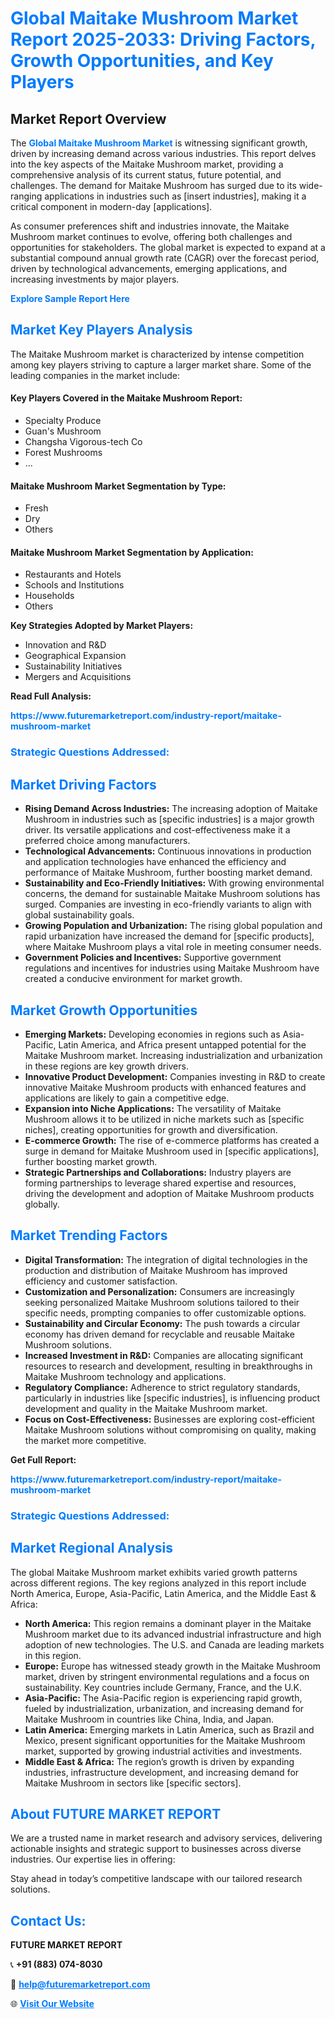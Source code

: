 <h1 style="color: #007BFF;">Global Maitake Mushroom Market Report 2025-2033: Driving Factors, Growth Opportunities, and Key Players</h1>

<section id="overview">
<h2>Market Report Overview</h2>
<p>The <a href="https://www.futuremarketreport.com/industry-report/maitake-mushroom-market" style="color: #007BFF; text-decoration: none;"><strong>Global Maitake Mushroom Market</strong></a> is witnessing significant growth, driven by increasing demand across various industries. This report delves into the key aspects of the Maitake Mushroom market, providing a comprehensive analysis of its current status, future potential, and challenges. The demand for Maitake Mushroom has surged due to its wide-ranging applications in industries such as [insert industries], making it a critical component in modern-day [applications].</p>
<p>As consumer preferences shift and industries innovate, the Maitake Mushroom market continues to evolve, offering both challenges and opportunities for stakeholders. The global market is expected to expand at a substantial compound annual growth rate (CAGR) over the forecast period, driven by technological advancements, emerging applications, and increasing investments by major players.</p>
</section>

<section id="overview">
<p><a href="https://www.futuremarketreport.com/request-sample/reportId=102250" style="color: #007BFF; text-decoration: none;"><strong>Explore Sample Report Here</strong></a></p>
</section>

<section id="key-players">
<h2 style="color: #007BFF;">Market Key Players Analysis</h2>
<p>The Maitake Mushroom market is characterized by intense competition among key players striving to capture a larger market share. Some of the leading companies in the market include:</p>
<h4>Key Players Covered in the Maitake Mushroom Report:</h4>
<ul><li>Specialty Produce</li><li>Guan&#039;s Mushroom</li><li>Changsha Vigorous-tech Co</li><li>Forest Mushrooms</li><li>...</li></ul>
<h4>Maitake Mushroom Market Segmentation by Type:</h4>
<ul><li>Fresh</li><li>Dry</li><li>Others</li></ul>

<h4>Maitake Mushroom Market Segmentation by Application:</h4>
<ul><li>Restaurants and Hotels</li><li>Schools and Institutions</li><li>Households</li><li>Others</li></ul>
<p><strong>Key Strategies Adopted by Market Players:</strong></p>
<ul>
<li>Innovation and R&D</li>
<li>Geographical Expansion</li>
<li>Sustainability Initiatives</li>
<li>Mergers and Acquisitions</li>
</ul>
</section>

<section>
<p><strong>Read Full Analysis: </strong></p><a href="https://www.futuremarketreport.com/industry-report/maitake-mushroom-market" style="color: #007BFF; text-decoration: none;"><strong>https://www.futuremarketreport.com/industry-report/maitake-mushroom-market</strong></a>
<h3 style="color: #007BFF;">Strategic Questions Addressed:</h3>
</section>

<section id="driving-factors">
<h2 style="color: #007BFF;">Market Driving Factors</h2>
<ul>
<li><strong>Rising Demand Across Industries:</strong> The increasing adoption of Maitake Mushroom in industries such as [specific industries] is a major growth driver. Its versatile applications and cost-effectiveness make it a preferred choice among manufacturers.</li>
<li><strong>Technological Advancements:</strong> Continuous innovations in production and application technologies have enhanced the efficiency and performance of Maitake Mushroom, further boosting market demand.</li>
<li><strong>Sustainability and Eco-Friendly Initiatives:</strong> With growing environmental concerns, the demand for sustainable Maitake Mushroom solutions has surged. Companies are investing in eco-friendly variants to align with global sustainability goals.</li>
<li><strong>Growing Population and Urbanization:</strong> The rising global population and rapid urbanization have increased the demand for [specific products], where Maitake Mushroom plays a vital role in meeting consumer needs.</li>
<li><strong>Government Policies and Incentives:</strong> Supportive government regulations and incentives for industries using Maitake Mushroom have created a conducive environment for market growth.</li>
</ul>
</section>

<section id="growth-opportunities">
<h2 style="color: #007BFF;">Market Growth Opportunities</h2>
<ul>
<li><strong>Emerging Markets:</strong> Developing economies in regions such as Asia-Pacific, Latin America, and Africa present untapped potential for the Maitake Mushroom market. Increasing industrialization and urbanization in these regions are key growth drivers.</li>
<li><strong>Innovative Product Development:</strong> Companies investing in R&D to create innovative Maitake Mushroom products with enhanced features and applications are likely to gain a competitive edge.</li>
<li><strong>Expansion into Niche Applications:</strong> The versatility of Maitake Mushroom allows it to be utilized in niche markets such as [specific niches], creating opportunities for growth and diversification.</li>
<li><strong>E-commerce Growth:</strong> The rise of e-commerce platforms has created a surge in demand for Maitake Mushroom used in [specific applications], further boosting market growth.</li>
<li><strong>Strategic Partnerships and Collaborations:</strong> Industry players are forming partnerships to leverage shared expertise and resources, driving the development and adoption of Maitake Mushroom products globally.</li>
</ul>
</section>

<section id="trending-factors">
<h2 style="color: #007BFF;">Market Trending Factors</h2>
<ul>
<li><strong>Digital Transformation:</strong> The integration of digital technologies in the production and distribution of Maitake Mushroom has improved efficiency and customer satisfaction.</li>
<li><strong>Customization and Personalization:</strong> Consumers are increasingly seeking personalized Maitake Mushroom solutions tailored to their specific needs, prompting companies to offer customizable options.</li>
<li><strong>Sustainability and Circular Economy:</strong> The push towards a circular economy has driven demand for recyclable and reusable Maitake Mushroom solutions.</li>
<li><strong>Increased Investment in R&D:</strong> Companies are allocating significant resources to research and development, resulting in breakthroughs in Maitake Mushroom technology and applications.</li>
<li><strong>Regulatory Compliance:</strong> Adherence to strict regulatory standards, particularly in industries like [specific industries], is influencing product development and quality in the Maitake Mushroom market.</li>
<li><strong>Focus on Cost-Effectiveness:</strong> Businesses are exploring cost-efficient Maitake Mushroom solutions without compromising on quality, making the market more competitive.</li>
</ul>
</section>

<section>
<p><strong>Get Full Report: </strong></p><a href="https://www.futuremarketreport.com/industry-report/maitake-mushroom-market" style="color: #007BFF; text-decoration: none;"><strong>https://www.futuremarketreport.com/industry-report/maitake-mushroom-market</strong></a>
<h3 style="color: #007BFF;">Strategic Questions Addressed:</h3>
</section>


<section id="regional-analysis">
<h2 style="color: #007BFF;">Market Regional Analysis</h2>
<p>The global Maitake Mushroom market exhibits varied growth patterns across different regions. The key regions analyzed in this report include North America, Europe, Asia-Pacific, Latin America, and the Middle East & Africa:</p>
<ul>
<li><strong>North America:</strong> This region remains a dominant player in the Maitake Mushroom market due to its advanced industrial infrastructure and high adoption of new technologies. The U.S. and Canada are leading markets in this region.</li>
<li><strong>Europe:</strong> Europe has witnessed steady growth in the Maitake Mushroom market, driven by stringent environmental regulations and a focus on sustainability. Key countries include Germany, France, and the U.K.</li>
<li><strong>Asia-Pacific:</strong> The Asia-Pacific region is experiencing rapid growth, fueled by industrialization, urbanization, and increasing demand for Maitake Mushroom in countries like China, India, and Japan.</li>
<li><strong>Latin America:</strong> Emerging markets in Latin America, such as Brazil and Mexico, present significant opportunities for the Maitake Mushroom market, supported by growing industrial activities and investments.</li>
<li><strong>Middle East & Africa:</strong> The region’s growth is driven by expanding industries, infrastructure development, and increasing demand for Maitake Mushroom in sectors like [specific sectors].</li>
</ul>
</section>

<footer>
<h2 style="color: #007BFF;">About FUTURE MARKET REPORT</h2>
<p>We are a trusted name in market research and advisory services, delivering actionable insights and strategic support to businesses across diverse industries. Our expertise lies in offering:</p>

<p>Stay ahead in today’s competitive landscape with our tailored research solutions.</p>

<h2 style="color: #007BFF;">Contact Us:</h2>
<p><strong>FUTURE MARKET REPORT</strong></p>
<p>📞 <strong>+91 (883) 074-8030</strong></p>
<p>📧 <strong><a href="mailto:help@futuremarketreport.com" style="color: #007BFF;">help@futuremarketreport.com</a></strong></p>
<p>🌐 <strong><a href="https://www.futuremarketreport.com/" style="color: #007BFF;">Visit Our Website</a></strong></p>
</footer>